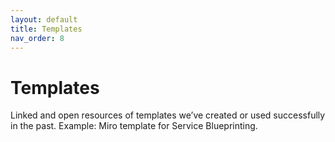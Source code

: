```yaml
---
layout: default
title: Templates
nav_order: 8
---
```


# Templates

Linked and open resources of templates we’ve created or used successfully in the past. Example: Miro template for Service Blueprinting.
